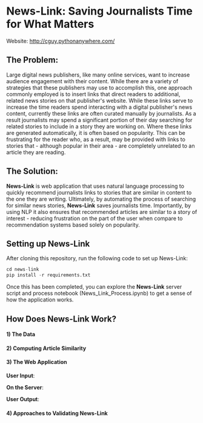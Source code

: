 # News-Link: Saving Journalists Time for What Matters

Website: http://cguy.pythonanywhere.com/

## The Problem:

Large digital news publishers, like many online services, want to increase audience engagement with their content. While there are a variety of strategies that these publishers may use to accomplish this, one approach commonly employed is to insert links that direct readers to additional, related news stories on that publisher's website. While these links serve to increase the time readers spend interacting with a digital publisher's news content, currently these links are often curated manually by journalists. As a result journalists may spend a significant portion of their day searching for related stories to include in a story they are working on. Where these links are generated automatically, it is often based on popularity. This can be frustrating for the reader who, as a result, may be provided with links to stories that - although popular in their area - are completely unrelated to an article they are reading.

## The Solution:

**News-Link** is web application that uses natural language processing to quickly recommend journalists links to stories that are similar in content to the one they are writing. Ultimately, by automating the process of searching for similar news stories, **News-Link** saves journalists time. Importantly, by using NLP it also ensures that recommended articles are similar to a story of interest - reducing frustration on the part of the user when compare to recommendation systems based solely on popularity.

## Setting up News-Link

After cloning this repository, run the following code to set up News-Link:

```python
cd news-link
pip install -r requirements.txt
```

Once this has been completed, you can explore the **News-Link** server script and process notebook (News_Link_Process.ipynb) to get a sense of how the application works. 

## How Does News-Link Work?

#### 1) The Data
#### 2) Computing Article Similarity
#### 3) The Web Application

**User Input**:

**On the Server**:

**User Output**:

#### 4) Approaches to Validating News-Link

